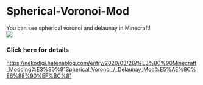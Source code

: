 # Spherical-Voronoi-Mod
You can see spherical voronoi and delaunay in Minecraft!<br>
[![](http://img.youtube.com/vi/cauoImA-A-M/0.jpg)](http://www.youtube.com/watch?v=cauoImA-A-M "")
### Click here for details
https://nekodigi.hatenablog.com/entry/2020/03/28/%E3%80%90Minecraft_Modding%E3%80%91Spherical_Voronoi_/_Delaunay_Mod%E5%AE%8C%E6%88%90%EF%BC%81

